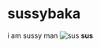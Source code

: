 # sussybaka
i am sussy man
![sus](https://w7.pngwing.com/pngs/422/910/png-transparent-among-us-thumbnail.png)
**sus**
